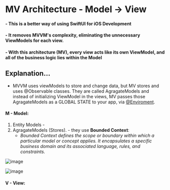 # MV Architecture - Model -> View 
#### - This is a better way of using SwiftUI for iOS Development
#### - It removes MVVM's complexity, eliminating the unnecessary ViewModels for each view.
#### - With this architecture (MV), every view acts like its own ViewModel, and all of the business logic lies within the Model


## Explanation...
- MVVM uses viewModels to store and change data, but MV stores and uses @Observable classes. They are called AgragateModels and instead of initializing ViewModel in the views, MV passes those AgragateModels as a GLOBAL STATE to your app, via [@Enviroment](). 

#### M - Model:
  1. Entity Models -
  2. AgragateModels (Stores).
    - they use __Bounded Context__:
     * _Bounded Context defines the scope or boundary within which a particular model or concept applies. It encapsulates a specific business domain and its associated             language, rules, and constraints._

![image](https://github.com/user-attachments/assets/4b7ac268-691e-46d7-804e-0a4723c42bb9)


![image](https://github.com/user-attachments/assets/c790be6e-70ef-412e-8c99-80d5a13295aa)












#### V - View:
